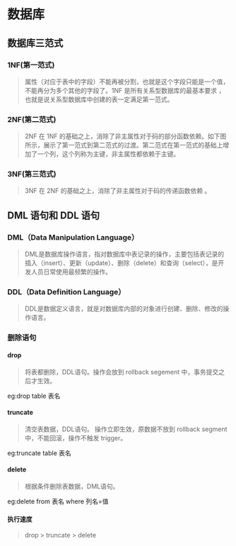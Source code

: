 # 数据库
## 数据库三范式
### 1NF(第一范式)
> 属性（对应于表中的字段）不能再被分割，也就是这个字段只能是一个值，不能再分为多个其他的字段了。1NF 是所有关系型数据库的最基本要求 ，也就是说关系型数据库中创建的表一定满足第一范式。

### 2NF(第二范式)
> 2NF 在 1NF 的基础之上，消除了非主属性对于码的部分函数依赖。如下图所示，展示了第一范式到第二范式的过渡。第二范式在第一范式的基础上增加了一个列，这个列称为主键，非主属性都依赖于主键。

### 3NF(第三范式)
> 3NF 在 2NF 的基础之上，消除了非主属性对于码的传递函数依赖 。

## DML 语句和 DDL 语句

### DML（Data Manipulation Language）
> DML是数据库操作语言，指对数据库中表记录的操作，主要包括表记录的插入（insert）、更新（update）、删除（delete）和查询（select），是开发人员日常使用最频繁的操作。

### DDL（Data Definition Language）
> DDL是数据定义语言，就是对数据库内部的对象进行创建、删除、修改的操作语言。
### 删除语句
#### drop
>将表都删除，DDL语句。操作会放到 rollback segement 中，事务提交之后才生效。

eg:drop table 表名

#### truncate
>清空表数据，DDL语句。 操作立即生效，原数据不放到 rollback segment 中，不能回滚，操作不触发 trigger。

eg:truncate table 表名

#### delete
>根据条件删除表数据，DML语句。

eg:delete from 表名 where 列名=值
#### 执行速度
>drop > truncate > delete